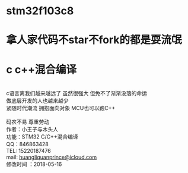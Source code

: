 # stm32f103c8
# 拿人家代码不star不fork的都是耍流氓
# c c++混合编译
<br>c语言离我们越来越远了 虽然很强大 但免不了渐渐没落的命运
<br>做底层开发的人也越来越少
<br>紧随时代潮流 拥抱面向对象 MCU也可以跑C++
<br>
<br>码农不易 尊重劳动
<br>作者：小王子与木头人
<br>功能：STM32 C/C++混合编译 
<br>QQ：846863428 
<br>TEL: 15220187476 
<br>mail: huangliquanprince@icloud.com 
<br>修改时间 ：2018-05-16 